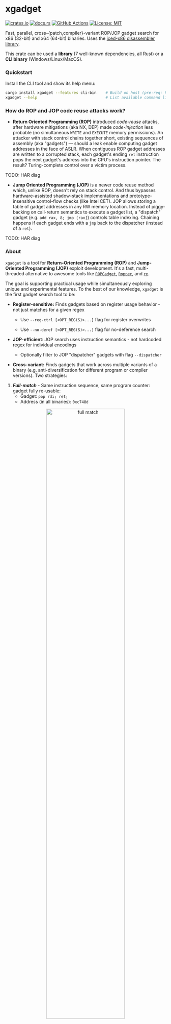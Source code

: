 # xgadget

[![crates.io](https://img.shields.io/crates/v/xgadget.svg)](https://crates.io/crates/xgadget)
[![docs.rs](https://docs.rs/xgadget/badge.svg)](https://docs.rs/xgadget/)
[![GitHub Actions](https://github.com/entropic-security/xgadget/workflows/test/badge.svg)](https://github.com/entropic-security/xgadget/actions)
[![License: MIT](https://img.shields.io/badge/License-MIT-brightgreen.svg)](https://github.com/entropic-security/xgadget/blob/master/LICENSE)

Fast, parallel, cross-{patch,compiler}-variant ROP/JOP gadget search for x86 (32-bit) and x64 (64-bit) binaries.
Uses the [iced-x86 disassembler library](https://github.com/icedland/iced).

This crate can be used a **library** (7 well-known dependencies, all Rust) or a **CLI binary** (Windows/Linux/MacOS).

### Quickstart

Install the CLI tool and show its help menu:

```bash
cargo install xgadget --features cli-bin    # Build on host (pre-req: https://www.rust-lang.org/tools/install)
xgadget --help                              # List available command line options
```

### How do ROP and JOP code reuse attacks work?

* **Return Oriented Programming (ROP)** introduced *code-reuse* attacks, after hardware mitigations (aka NX, DEP) made *code-injection* less probable (no simultaneous `WRITE` and `EXECUTE` memory permissions). An attacker with stack control chains together short, existing sequences of assembly (aka "gadgets") — should a leak enable computing gadget addresses in the face of ASLR. When contiguous ROP gadget addresses are written to a corrupted stack, each gadget's ending `ret` instruction pops the next gadget's address into the CPU's instruction pointer. The result? Turing-complete control over a victim process.

TODO: HAR diag

* **Jump Oriented Programming (JOP)** is a newer code reuse method which, unlike ROP, doesn't rely on stack control. And thus bypasses hardware-assisted shadow-stack implementations and prototype-insensitive control-flow checks (like Intel CET). JOP allows storing a table of gadget addresses in any RW memory location. Instead of piggy-backing on call-return semantics to execute a gadget list, a "dispatch" gadget (e.g. `add rax, 8; jmp [rax]`) controls table indexing. Chaining happens if each gadget ends with a `jmp` back to the dispatcher (instead of a `ret`).

TODO: HAR diag

### About

`xgadget` is a tool for **Return-Oriented Programming (ROP)** and **Jump-Oriented Programming (JOP)** exploit development.
It's a fast, multi-threaded alternative to awesome tools like [`ROPGadget`](https://github.com/JonathanSalwan/ROPgadget), [`Ropper`](https://github.com/sashs/Ropper), and [`rp`](https://github.com/0vercl0k/rp).

The goal is supporting practical usage while simultaneously exploring unique and experimental features.
To the best of our knowledge, `xgadget` is the first gadget search tool to be:

* **Register-sensitive:** Finds gadgets based on register usage behavior - not just matches for a given regex

    * Use `--reg-ctrl [<OPT_REG(S)>...]` flag for register overwrites

    * Use `--no-deref [<OPT_REG(S)>...]` flag for no-deference search

* **JOP-efficient**: JOP search uses instruction semantics - not hardcoded regex for individual encodings

    * Optionally filter to JOP "dispatcher" gadgets with flag `--dispatcher`

* **Cross-variant:** Finds gadgets that work across multiple variants of a binary (e.g. anti-diversification for different program or compiler versions). Two strategies:

1. ***Full-match*** - Same instruction sequence, same program counter: gadget fully re-usable:
    * Gadget: `pop rdi; ret;`
    * Address (in all binaries): `0xc748d`

<p style="text-align: center;" align="center">
    <img src="../img/xgadget_all_match.svg" width="70%" alt="full match">
    <figure style="text-align:center;">
    </figure>
</p>

<p align="center">
<i>Cross-variant <b>Full Match</b></i>
</p>

2. ***Partial-match*** - Same instruction sequence, different program counter: gadget logic portable.
    * Gadget: `pop rdi; ret;`
    * Address in `bin_v1.1`: `0xc748d`
    * Address in `bin_v1.2`: `0xc9106`

<p style="text-align: center;" align="center">
    <img src="../img/xgadget_addr_match.svg" width="70%" alt="partial match">
    <figure style="text-align:center;">
    </figure>
</p>

<p align="center">
<i>Cross-variant <b>Partial Match</b></i>
</p>

* This is entirely optional, you're free to run this tool on a single binary.

<!--
<br><p style="text-align: center;" align="center"><img src="https://raw.githubusercontent.com/entropic-security/xgadget/main/img/xgadget_all_match.svg" width="333" alt="full match"></p><br>
-->

<!--
<br><p style="text-align: center;" align="center"><img src="https://raw.githubusercontent.com/entropic-security/xgadget/main/img/xgadget_addr_match.svg" width="333" alt="full match"></p><br>
-->

Other features include:

* Supports ELF32, ELF64, PE32, PE32+, Mach-O, and raw files
* Parallel across available cores, whether searching a single binary or multiple variants
* Currently 8086/x86/x64 only, uses a speed-optimized, arch-specific disassembler

### CLI Examples

Run `xgadget --help` to enumerate available commands.

* **Example:** Search `/usr/bin/sudo` for "pop, pop, {jmp,call}" gadgets up to 10 instructions long, print results using AT&T syntax:

```bash
xgadget /usr/bin/sudo --jop --reg-pop --att --max-len 10
```

* **Example:** Same as above, except using a regex filter to match "pop, pop, {jmp,call}" instruction strings (slower/less-accurate here, but regex enables flexible search in general):

```bash
xgadget /usr/bin/sudo --regex-filter "^(?:pop)(?:.*(?:pop))*.*(?:call|jmp)" --att --max-len 10
```

* **Example:** Search for ROP gadgets that control the value of `rdi`, never dereference `rsi` or `rdx`, and occur at addresses that don't contain bytes `0x32` or `0x0d`:

```bash
xgadget /usr/bin/sudo --rop --reg-ctrl rdi --no-deref rsi rdx --bad-bytes 0x32 0x0d
```

* **Example:** Examine the exploit mitigations binaries `sudo` and `lighttpd` have been compiled with:

```bash
xgadget /usr/bin/sudo /usr/sbin/lighttpd --check-sec
```

* **Example:** List imported symbols for `lighttpd`:

```bash
xgadget /usr/sbin/lighttpd --imports
```

### API Usage

Find gadgets:

```rust,no_run
use xgadget::{Binary, SearchConfig};

let max_gadget_len = 5;

// Search single binary
let bin = &[Binary::from_path("/path/to/bin_v1").unwrap()];
let gadgets =
    xgadget::find_gadgets(bin, max_gadget_len, SearchConfig::default()).unwrap();
let stack_pivot_gadgets = xgadget::filter_stack_pivot(gadgets);

// Search for cross-variant gadgets, including partial matches
let search_config = SearchConfig::default() | SearchConfig::PART;
let bins = &[
    Binary::from_path("/path/to/bin_v1").unwrap(),
    Binary::from_path("/path/to/bin_v2").unwrap(),
];
let cross_gadgets =
    xgadget::find_gadgets(bins, max_gadget_len, SearchConfig::default()).unwrap();
let cross_reg_pop_gadgets = xgadget::filter_reg_pop_only(cross_gadgets);
```

Custom filters can be created using the [`GadgetAnalysis`](crate::GadgetAnalysis) object and/or functions from the [`semantics`](crate::semantics) module.
How the above [`filter_stack_pivot`](crate::filters::filter_stack_pivot) function is implemented:

```rust
use rayon::prelude::*;
use iced_x86;
use xgadget::{Gadget, GadgetAnalysis};

/// Parallel filter to gadgets that write the stack pointer
pub fn filter_stack_pivot<'a, P>(gadgets: P) -> P
where
    P: IntoParallelIterator<Item = Gadget<'a>> + FromParallelIterator<Gadget<'a>>,
{
    gadgets
        .into_par_iter()
        .filter(|g| {
            let regs_overwritten = GadgetAnalysis::new(g).regs_overwritten();
            if regs_overwritten.contains(&iced_x86::Register::RSP)
                || regs_overwritten.contains(&iced_x86::Register::ESP)
                || regs_overwritten.contains(&iced_x86::Register::SP)
            {
                return true;
            }
            false
        })
        .collect()
}
```

<!--- TODO: add back later
### CLI Build and Install (Recommended)

Build a dynamically-linked binary from source and install it locally:

```bash
cargo install xgadget --features cli-bin    # Build on host (pre-req: https://www.rust-lang.org/tools/install)
```

### CLI Binary Releases for Linux

Commits to this repo's `master` branch automatically run integration tests and build a statically-linked binary for 64-bit Linux.
You can [download it here](https://github.com/entropic-security/xgadget/releases) to try out the CLI immediately, instead of building from source.
Static binaries for Windows may also be supported in the future.

Unfortunately the statically-linked binary is several times slower on an i7-9700K, likely due to the built-in memory allocator for target `x86_64-unknown-linux-musl`.
So building a dynamically-linked binary from source with the above `cargo install` command is *highly* recommended for performance (links against your system's allocator).

--->

### Why No Chain Generation?

Tools that attempt to automate ROP/JOP chain generation require heavyweight analysis - typically symbolic execution of an intermediate representation.
This works well for small binaries and CTF problems, but tends to be error-prone and difficult to scale for large, real-world programs.
At present, `xgadget` has a different goal: enable an expert user to manually craft stable exploits by providing fast, accurate gadget discovery.

### ~~Yeah, but can it do 10 OS kernels under 10 seconds?!~~ Repeatable Benchmark Harness

To build a Docker container and connect to it:

```bash
user@host$ git clone git@github.com:entropic-security/xgadget.git
user@host$ cd xgadget
user@host$ docker build -t xgadget_bench_container .
user@host$ docker run -it xgadget_bench_container
root@container:/xgadget#
```

The final build step runs `./benches/bench_setup_ubuntu.sh`.
This script downloads and builds 10 consecutive Linux kernels (versions `5.0.1` to `5.0.10` - with `x86_64_defconfig`).
Grab a coffee, it can take a while.

Once it's done, run `cargo bench` to search all 10 kernels for common gadgets (among other benchmarks):

```bash
root@container:/xgadget# cargo bench
```

On an i7-9700K (8C/8T, 3.6GHz base, 4.9 GHz max) machine with `gcc` version 8.4.0: the average runtime, to process *all ten 54MB kernels simultaneously* with a max gadget length of 5 instructions and full-match search for all gadget types (ROP, JOP, and syscall gadgets), is *only 6.3 seconds*! Including partial matches as well takes *just 7.9 seconds*.

### Fast Exploit Similarity Score (FESS)

The `--fess` flag uses cross-variant gadget matching as a metric of binary similarity.
It's an experiment in anti-diversification for exploitation.
To view similarity scores for kernel versions `5.0.1`, `5.0.5`, and `5.0.10` within the container:

```bash
root@container# cd ./benches/kernels/
root@container# xgadget vmlinux-5.0.1 vmlinux-5.0.5 vmlinux-5.0.10 --fess
TARGET 0 - 'vmlinux-5.0.1': ELF-X64, 0x00000001000000 entry, 21065728/2 exec bytes/segments
TARGET 1 - 'vmlinux-5.0.5': ELF-X64, 0x00000001000000 entry, 21069824/2 exec bytes/segments
TARGET 2 - 'vmlinux-5.0.10': ELF-X64, 0x00000001000000 entry, 21069824/2 exec bytes/segments

┌─────────────┬──────────────────────┬──────────────────────┬───────────────────────┐
│ Gadget Type │ vmlinux-5.0.1 (base) │ vmlinux-5.0.5 (diff) │ vmlinux-5.0.10 (diff) │
├─────────────┼──────────────────────┼──────────────────────┼───────────────────────┤
│  ROP (full) │              175,739 │       11,124 (6.33%) │           699 (0.40%) │
├─────────────┼──────────────────────┼──────────────────────┼───────────────────────┤
│  ROP (part) │                    - │      85,717 (48.78%) │       79,367 (45.16%) │
├─────────────┼──────────────────────┼──────────────────────┼───────────────────────┤
│  JOP (full) │               97,239 │        1,093 (1.12%) │           277 (0.28%) │
├─────────────┼──────────────────────┼──────────────────────┼───────────────────────┤
│  JOP (part) │                    - │      16,792 (17.27%) │       12,635 (12.99%) │
├─────────────┼──────────────────────┼──────────────────────┼───────────────────────┤
│  SYS (full) │                   81 │          20 (24.69%) │           20 (24.69%) │
├─────────────┼──────────────────────┼──────────────────────┼───────────────────────┤
│  SYS (part) │                    - │          59 (72.84%) │           58 (71.60%) │
└─────────────┴──────────────────────┴──────────────────────┴───────────────────────┘
```

In the output table, we see that up to 45.16% of individual ROP gadgets are portable across all three versions (counting partial matches).

### Acknowledgements

This project started as an optimized solution to Chapter 8, exercise 3 of ["Practical Binary Analysis" by Dennis Andreisse](https://amzn.to/3wvtCwa) (affiliate link), and builds on the design outlined therein.

### Related Resource

**Free book about software assurance: [https://highassurance.rs/](https://highassurance.rs/)**

### License and Contributing

Licensed under the [MIT license](https://github.com/entropic-security/xgadget/blob/master/LICENSE).
[Contributions](https://github.com/entropic-security/xgadget/blob/master/CONTRIBUTING.md) are welcome!